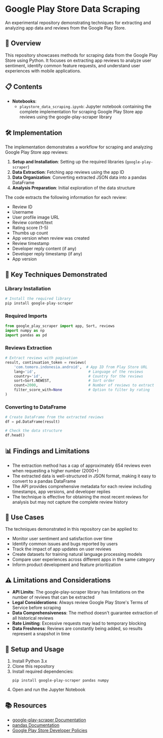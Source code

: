 # Google Play Store Data Scraping

An experimental repository demonstrating techniques for extracting and analyzing app data and reviews from the Google Play Store.

## 🚀 Overview

This repository showcases methods for scraping data from the Google Play Store using Python. It focuses on extracting app reviews to analyze user sentiment, identify common feature requests, and understand user experiences with mobile applications.

## 📋 Contents

- **Notebooks**:
  - `playstore_data_scraping.ipynb`: Jupyter notebook containing the complete implementation for scraping Google Play Store app reviews using the google-play-scraper library

## 🛠️ Implementation

The implementation demonstrates a workflow for scraping and analyzing Google Play Store app reviews:

1. **Setup and Installation**: Setting up the required libraries (`google-play-scraper`)
2. **Data Extraction**: Fetching app reviews using the app ID
3. **Data Organization**: Converting extracted JSON data into a pandas DataFrame
4. **Analysis Preparation**: Initial exploration of the data structure

The code extracts the following information for each review:

- Review ID
- Username
- User profile image URL
- Review content/text
- Rating score (1-5)
- Thumbs up count
- App version when review was created
- Review timestamp
- Developer reply content (if any)
- Developer reply timestamp (if any)
- App version

## 🔧 Key Techniques Demonstrated

### Library Installation

```python
# Install the required library
pip install google-play-scraper
```

### Required Imports

```python
from google_play_scraper import app, Sort, reviews
import numpy as np
import pandas as pd
```

### Reviews Extraction

```python
# Extract reviews with pagination
result, continuation_token = reviews(
    'com.tomoro.indonesia.android',  # App ID from Play Store URL
    lang='id',                        # Language of the reviews
    country='id',                     # Country for the reviews
    sort=Sort.NEWEST,                 # Sort order
    count=2000,                       # Number of reviews to extract
    filter_score_with=None            # Option to filter by rating
)
```

### Converting to DataFrame

```python
# Create DataFrame from the extracted reviews
df = pd.DataFrame(result)

# Check the data structure
df.head()
```

## 📊 Findings and Limitations

- The extraction method has a cap of approximately 654 reviews even when requesting a higher number (2000+)
- The extracted data is well-structured in JSON format, making it easy to convert to a pandas DataFrame
- The API provides comprehensive metadata for each review including timestamps, app versions, and developer replies
- The technique is effective for obtaining the most recent reviews for analysis but may not capture the complete review history

## 🧪 Use Cases

The techniques demonstrated in this repository can be applied to:

- Monitor user sentiment and satisfaction over time
- Identify common issues and bugs reported by users
- Track the impact of app updates on user reviews
- Create datasets for training natural language processing models
- Compare user experiences across different apps in the same category
- Inform product development and feature prioritization

## ⚠️ Limitations and Considerations

- **API Limits**: The google-play-scraper library has limitations on the number of reviews that can be extracted
- **Legal Considerations**: Always review Google Play Store's Terms of Service before scraping
- **Data Comprehensiveness**: The method doesn't guarantee extraction of all historical reviews
- **Rate Limiting**: Excessive requests may lead to temporary blocking
- **Data Freshness**: Reviews are constantly being added, so results represent a snapshot in time

## 🔧 Setup and Usage

1. Install Python 3.x
2. Clone this repository
3. Install required dependencies:
   ```
   pip install google-play-scraper pandas numpy
   ```
4. Open and run the Jupyter Notebook

## 📚 Resources

- [google-play-scraper Documentation](https://github.com/JoMingyu/google-play-scraper)
- [pandas Documentation](https://pandas.pydata.org/docs/)
- [Google Play Store Developer Policies](https://play.google.com/about/developer-content-policy/)